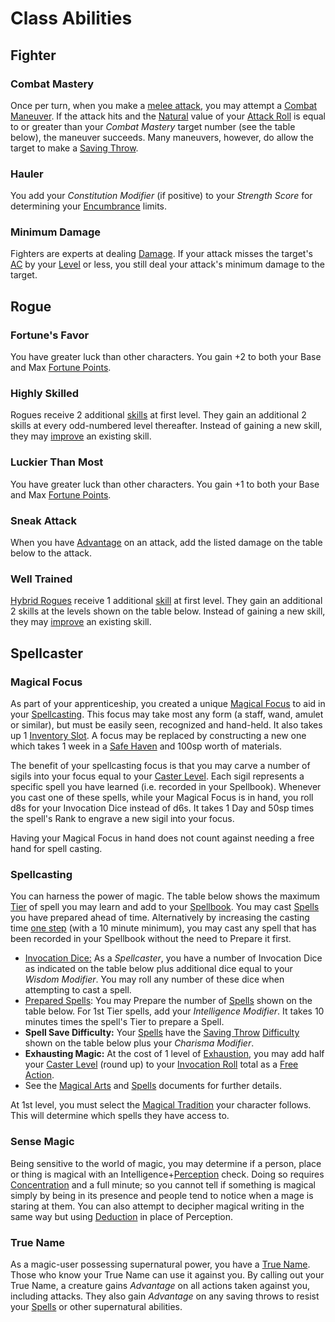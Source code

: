 # Class Abilities

## Fighter

### Combat Mastery
Once per turn, when you make a [melee attack](Combat.md#melee%20attacks), you may attempt a [Combat Maneuver](Combat.md#combat%20maneuvers).  If the attack hits and the [Natural](CoreRules.md#Natural%20Roll) value of your [Attack Roll](CoreRules.md#attack%20roll) is equal to or greater than your *Combat Mastery* target number (see the table below), the maneuver succeeds.  Many maneuvers, however, do allow the target to make a [Saving Throw](CoreRules.md#saving%20throw).

### Hauler
You add your *Constitution Modifier* (if positive) to your *Strength Score* for determining your [Encumbrance](EncumbranceAndEquipment.md#encumbrance) limits.

### Minimum Damage
Fighters are experts at dealing [Damage](Combat.md#damage).  If your attack misses the target's [AC](Combat.md#attacking%20an%20enemy) by your [Level](ExperienceAndLevels.md) or less, you still deal your attack's minimum damage to the target.

## Rogue

### Fortune's Favor
You have greater luck than other characters. You gain +2 to both your Base and Max [Fortune Points](CoreRules.md#fortune).

### Highly Skilled
Rogues receive 2 additional [skills](Skills.md) at first level.  They gain an additional 2 skills at every odd-numbered level thereafter.  Instead of gaining a new skill, they may [improve](Skills.md#skill%20ranks) an existing skill.

### Luckier Than Most
You have greater luck than other characters. You gain +1 to both your Base and Max [Fortune Points](CoreRules.md#fortune).

### Sneak Attack
When you have [Advantage](CoreRules.md#advantage%20and%20disadvantage) on an attack, add the listed damage on the table below to the attack.

### Well Trained
[Hybrid Rogues](Glossary.md#hybrid%20class) receive 1 additional [skill](Skills.md) at first level.  They gain an additional 2 skills at the levels shown on the table below.  Instead of gaining a new skill, they may [improve](Skills.md#skill%20ranks) an existing skill.

## Spellcaster

### Magical Focus
As part of your apprenticeship, you created a unique [Magical Focus](MagicalArts.md#magical%20focus) to aid in your [Spellcasting](MagicalArts.md).  This focus may take most any form (a staff, wand, amulet or similar), but must be easily seen, recognized and hand-held.  It also takes up 1 [Inventory Slot](EncumbranceAndEquipment.md#encumbrance).  A focus may be replaced by constructing a new one which takes 1 week in a [Safe Haven](Combat.md#extended%20rest) and 100sp worth of materials.

The benefit of your spellcasting focus is that you may carve a number of sigils into your focus equal to your [Caster Level](Glossary.md#caster%20level).  Each sigil represents a specific spell you have learned (i.e. recorded in your Spellbook).  Whenever you cast one of these spells, while your Magical Focus is in hand, you roll d8s for your Invocation Dice instead of d6s.  It takes 1 Day and 50sp times the spell's Rank to engrave a new sigil into your focus.

Having your Magical Focus in hand does not count against needing a free hand for spell casting.

### Spellcasting
You can harness the power of magic.  The table below shows the maximum [Tier](Spells.md#tier) of spell you may learn and add to your [Spellbook](MagicalArts.md#spellbooks).  You may cast [Spells](magic/Spells.md) you have prepared ahead of time.  Alternatively by increasing the casting time [one step](CoreRules.md#time%20steps) (with a 10 minute minimum), you may cast any spell that has been recorded in your Spellbook without the need to Prepare it first.
- [Invocation Dice:](MagicalArts.md#the%20invocation%20roll)  As a *Spellcaster*, you have a number of Invocation Dice as indicated on the table below plus additional dice equal to your *Wisdom Modifier*.  You may roll any number of these dice when attempting to cast a spell.
- [Prepared Spells](magic/MagicalArts.md#Preparing%20Spells):  You may Prepare the number of [Spells](magic/Spells.md) shown on the table below.  For 1st Tier spells, add your *Intelligence Modifier*.  It takes 10 minutes times the spell's Tier to prepare a Spell.
- **Spell Save Difficulty:** Your [Spells](magic/Spells.md) have the [Saving Throw](CoreRules.md#saving%20throw) [Difficulty](CoreRules.md#difficulty) shown on the table below plus your *Charisma Modifier*.
- **Exhausting Magic:**  At the cost of 1 level of [Exhaustion](Combat.md#Exhaustion), you may add half your [Caster Level](Glossary.md#caster%20level) (round up) to your [Invocation Roll](MagicalArts.md#the%20invocation%20roll) total as a [Free Action](Combat.md#free%20actions).
- See the [Magical Arts](magic/MagicalArts.md) and [Spells](magic/Spells.md) documents for further details.

At 1st level, you must select the [Magical Tradition](MagicalArts.md#traditions) your character follows.  This will determine which spells they have access to.

### Sense Magic
Being sensitive to the world of magic, you may determine if a person, place or thing is magical with an Intelligence+[Perception](Skills.md#perception) check.  Doing so requires [Concentration](Combat.md#concentrating) and a full minute; so you cannot tell if something is magical simply by being in its presence and people tend to notice when a mage is staring at them.  You can also attempt to decipher magical writing in the same way but using [Deduction](Skills.md#deduction) in place of Perception.

### True Name
As a magic-user possessing supernatural power, you have a [True Name](CoreRules.md#names).  Those who know your True Name can use it against you.  By calling out your True Name, a creature gains *Advantage* on all actions taken against you, including attacks.  They also gain *Advantage* on any saving throws to resist your [Spells](magic/Spells.md) or other supernatural abilities.
